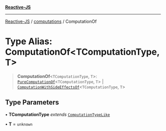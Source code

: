 [**Reactive-JS**](../../README.md)

***

[Reactive-JS](../../README.md) / [computations](../README.md) / ComputationOf

# Type Alias: ComputationOf\<TComputationType, T\>

> **ComputationOf**\<`TComputationType`, `T`\>: [`PureComputationOf`](PureComputationOf.md)\<`TComputationType`, `T`\> \| [`ComputationWithSideEffectsOf`](ComputationWithSideEffectsOf.md)\<`TComputationType`, `T`\>

## Type Parameters

• **TComputationType** *extends* [`ComputationTypeLike`](../interfaces/ComputationTypeLike.md)

• **T** = `unknown`
